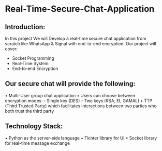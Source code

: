 # Real-Time-Secure-Chat-Application

## Introduction:
In this project We will Develop a real-time secure chat application from scratch like WhatsApp & Signal with end-to-end encryption. Our project will cover:
-	Socket Programming
-	Real-Time System 
-	End-to-end Encryption 

## Our secure chat will provide the following:
•	Multi-User group chat application
•	Users can choose between encryption modes:
    -	Single key (DES) 
    -	Two keys (RSA, EL GAMAL) 
•	TTP (Third Trusted Party) which facilitates interactions between two parties who both trust the third party

## Technology Stack:
•	Python as the server-side language
•	Tkinter library for UI
•	Socket library for real-time message exchange

